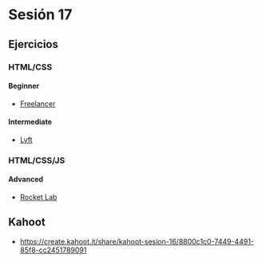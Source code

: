 # Sesión 17

## Ejercicios

### HTML/CSS

#### Beginner

- [Freelancer](./exercises/freelancer-web/)

#### Intermediate

- [Lyft](./exercises/lyft-web)

### HTML/CSS/JS

#### Advanced

- [Rocket Lab](./exercises/rocket-lab-web)

## Kahoot

- https://create.kahoot.it/share/kahoot-sesion-16/8800c1c0-7449-4491-85f8-cc2451789091

